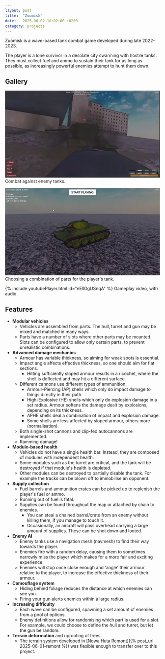 ```yaml
---
layout: post
title:  "Zuomisk"
date:   2025-06-02 18:02:00 +0200
category: projects
---
```

Zuomisk is a wave-based tank combat game developed during late 2022-2023.

The player is a lone survivor in a desolate city swarming with hostile tanks.
They must collect fuel and ammo to sustain their tank for as long as possible, as increasingly powerful enemies attempt to hunt them down.

## Gallery
![Tank combat](/assets/zuomisk-battle.webp)\
Combat against enemy tanks.

![Tank editor](/assets/zuomisk-editor.webp)\
Choosing a combination of parts for the player's tank.

{% include youtubePlayer.html id="eEllGgUSnqA" %}
Gameplay video, with audio.

## Features
- **Modular vehicles**
  - Vehicles are assembled from parts. The hull, turret and gun may be mixed and matched in many ways.
  - Parts have a number of slots where other parts may be mounted. Slots can be configured to allow only certain parts, to prevent unrealistic combinations.
- **Advanced damage mechanics**
  - Armour has variable thickness, so aiming for weak spots is essential.
  - Impact angle affects effective thickness, so one should aim for flat sections.
    - Hitting sufficiently sloped armour results in a ricochet, where the shell is deflected and may hit a different surface.
  - Different cannons use different types of ammunition.
    - Armour-Piercing (AP) shells which only do impact damage to things directly in their path.
    - High-Explosive (HE) shells which only do explosion damage in a set radius. Armour softens the damage dealt by explosions, depending on its thickness.
    - APHE shells deal a combination of impact and explosion damage.
    - Some shells are less affected by sloped armour, others more (normalisation).
  - Both single-shot cannons and clip-fed autocannons are implemented.
  - Ramming damage!
- **Module-based health**
  - Vehicles do not have a single health bar. Instead, they are composed of modules with independent health.
  - Some modules such as the turret are critical, and the tank will be destroyed if that module's health is depleted.
  - Other modules can be destroyed to partially disable the tank. For example the tracks can be blown off to immobilise an opponent.
- **Supply collection**
  - Fuel barrels and ammunition crates can be picked up to replenish the player's fuel or ammo.
  - Running out of fuel is fatal.
  - Supplies can be found throughout the map or attached by chain to enemies.
    - You can steal a chained barrel/crate from an enemy without killing them, if you manage to touch it.
    - Occasionally, an aircraft will pass overhead carrying a large amount of supplies. These can be shot down and looted.
- **Enemy AI**
  - Enemy tanks use a navigation mesh (navmesh) to find their way towards the player.
  - Enemies fire with a random delay, causing them to sometimes narrowly miss the player which makes for a more fair and exciting experience.
  - Enemies will stop once close enough and 'angle' their armour relative to the player, to increase the effective thickness of their armour.
- **Camouflage system**
  - Hiding behind foliage reduces the distance at which enemies can see you.
  - Firing your gun alerts enemies within a large radius.
- **Increasing difficulty**
  - Each wave can be configured, spawning a set amount of enemies from a pool of options.
  - Enemy definitions allow for randomising which part is used for a slot. For example, we could choose to define the hull and turret, but let the gun be random.
- **Terrain deformation** and uprooting of trees.
  - The terrain system developed in [Nowa Huta Remont]({% post_url 2025-06-01-remont %}) was flexible enough to transfer over to this project.
